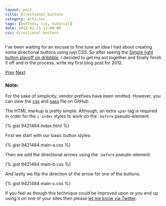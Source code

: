 ```yaml
---
layout: post
title: Directional buttons
category: articles
tags: [buttons, css, tutorial]
date: 2012-02-21 12:00:00
css: directional-buttons
---
```


I've been waiting for an excuse to fine tune an idea I had about creating some directional buttons using just CSS. So after seeing the [Simple light button playoff on dribbble](http://dribbble.com/shots/433299-Simple-light-button/rebounds), I decided to get my act together and finally finish it off and in the process, write my first blog post for 2012.

<div class="panel panel-demo">
  <div id="dir-btns" class="btn-group">
    <a href="#" class="dir-btn dir-prev"><span>Prev</span></a>
    <a href="#" class="dir-btn dir-next"><span>Next</span></a>
  </div>
</div>

<div class="alert">
  <h3>Note:</h3>
  <p>For the sake of simplicity, vendor prefixes have been omitted. However, you can view the <a href="http://github.com/nathanstaines/nathanstaines.github.com/blob/source/css/directional-buttons.css">css</a> and <a href="http://github.com/nathanstaines/nathanstaines.github.com/blob/source/sass/directional-buttons.scss">sass</a> file on GitHub.</p>
</div>

The HTML markup is pretty simple. Although, an extra `span` tag is required in order for the `z-index` styles to work on the `:before` pseudo-element.

{% gist 9421484 index.html %}

First we start with our basic button styles:

{% gist 9421484 main-a.css %}

Then we add the directional arrows using the `:before` pseudo-element:

{% gist 9421484 main-b.css %}

And lastly we flip the direction of the arrow for one of the buttons.

{% gist 9421484 main-c.css %}

If you feel as though this technique could be improved upon or you end up using it on one of your sites then please [let me know via Twitter](http://twitter.com/nathanstaines).
